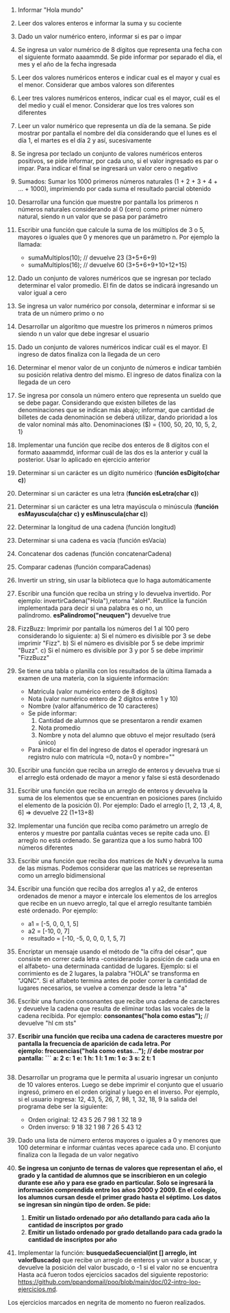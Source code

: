 1. Informar "Hola mundo"
2. Leer dos valores enteros e informar la suma y su cociente
3. Dado un valor numérico entero, informar si es par o impar
4. Se ingresa un valor numérico de 8 dígitos que representa una fecha con el siguiente formato aaaammdd. Se pide informar por separado el día, el mes y el año de la fecha ingresada
5. Leer dos valores numéricos enteros e indicar cual es el mayor y cual es el menor. Considerar que ambos valores son diferentes
6. Leer tres valores numéricos enteros, indicar cual es el mayor, cuál es el del medio y cuál el menor. Considerar que los tres valores son diferentes
7. Leer un valor numérico que representa un día de la semana. Se pide mostrar por pantalla el nombre del día considerando que el lunes es el día 1, el martes es el día 2 y así, sucesivamente
8. Se ingresa por teclado un conjunto de valores numéricos enteros positivos, se pide informar, por cada uno, si el valor ingresado es par o impar. Para indicar el final se ingresará un valor cero o negativo
9. Sumados: Sumar los 1000 primeros números naturales (1 + 2 + 3 + 4 + … + 1000), imprimiendo por cada suma el resultado parcial obtenido
10. Desarrollar una función que muestre por pantalla los primeros n números naturales considerando al 0 (cero) como primer número natural, siendo n un valor que se pasa por parámetro
11. Escribir una función que calcule la suma de los múltiplos de 3 o 5, mayores o iguales que 0 y menores que un parámetro n. Por ejemplo la llamada:
    - sumaMultiplos(10); // devuelve 23 (3+5+6+9)
    - sumaMultiplos(16); // devuelve 60 (3+5+6+9+10+12+15)
12. Dado un conjunto de valores numéricos que se ingresan por teclado determinar el valor promedio. El fin de datos se indicará ingresando un valor igual a cero
13. Se ingresa un valor numérico por consola, determinar e informar si se trata de un número primo o no
14. Desarrollar un algoritmo que muestre los primeros n números primos siendo n un valor que debe ingresar el usuario
15. Dado un conjunto de valores numéricos indicar cuál es el mayor. El ingreso de datos finaliza con la llegada de un cero
16. Determinar el menor valor de un conjunto de números e indicar también su posición relativa dentro del mismo. El ingreso de datos finaliza con la llegada de un cero
17. Se ingresa por consola un número entero que representa un sueldo que se debe pagar. Considerando que existen billetes de las denominaciones que se indican más abajo; informar, que cantidad de billetes de cada denominación se deberá utilizar, dando prioridad a los de valor nominal más alto. Denominaciones ($) = {100, 50, 20, 10, 5, 2, 1}
18. Implementar una función que recibe dos enteros de 8 dígitos con el formato aaaammdd, informar cuál de las dos es la anterior y cuál la posterior. Usar lo aplicado en ejercicio anterior
19. Determinar si un carácter es un dígito numérico (**función esDigito(char c)**)
20. Determinar si un carácter es una letra (**función esLetra(char c)**)
21. Determinar si un carácter es una letra mayúscula o minúscula (**función esMayuscula(char c) y esMinuscula(char c)**)
22. Determinar la longitud de una cadena (función longitud)
23. Determinar si una cadena es vacía (función esVacia)
24. Concatenar dos cadenas (función concatenarCadena)
25. Comparar cadenas (función comparaCadenas)
26. Invertir un string, sin usar la biblioteca que lo haga automáticamente
27. Escribir una función que reciba un string y lo devuelva invertido. Por ejemplo: invertirCadena("Hola"),retorna "aloH". Reutilice la función implementada para decir si una palabra es o no, un palíndromo. **esPalindromo("neuquen")** devuelve true
28. FizzBuzz: Imprimir por pantalla los números del 1 al 100 pero considerando lo siguiente: a) Si el número es divisible por 3 se debe imprimir "Fizz". b) Si el número es divisible por 5 se debe imprimir "Buzz". c) Si el número es divisible por 3 y por 5 se debe imprimir "FizzBuzz"
29. Se tiene una tabla o planilla con los resultados de la última llamada a examen de una materia, con la siguiente información:
    - Matricula (valor numérico entero de 8 dígitos)
    - Nota (valor numérico entero de 2 dígitos entre 1 y 10)
    - Nombre (valor alfanumérico de 10 caracteres)
    - Se pide informar:
        1. Cantidad de alumnos que se presentaron a rendir examen
        2. Nota promedio
        3. Nombre y nota del alumno que obtuvo el mejor resultado (será único)
    - Para indicar el fin del ingreso de datos el operador ingresará un registro nulo con matrícula =0, nota=0 y nombre=""
30. Escribir una función que reciba un arreglo de enteros y devuelva true si el arreglo está ordenado de mayor a menor y false si está desordenado
31. Escribir una función que reciba un arreglo de enteros y devuelva la suma de los elementos que se encuentran en posiciones pares (incluido el elemento de la posición 0). Por ejemplo: Dado el arreglo [1, 2, 13 ,4, 8, 6] => devuelve 22 (1+13+8)
32. Implementar una función que reciba como parámetro un arreglo de enteros y muestre por pantalla cuántas veces se repite cada uno. El arreglo no está ordenado. Se garantiza que a los sumo habrá 100 números diferentes
33. Escribir una función que reciba dos matrices de NxN y devuelva la suma de las mismas. Podemos considerar que las matrices se representan como un arreglo bidimensional
34. Escribir una función que reciba dos arreglos a1 y a2, de enteros ordenados de menor a mayor e intercale los elementos de los arreglos que recibe en un nuevo arreglo, tal que el arreglo resultante también esté ordenado. Por ejemplo:
    
    - a1 = [-5, 0, 0, 1, 5]
    - a2 = [-10, 0, 7]
    - resultado = [-10, -5, 0, 0, 0, 1, 5, 7]
35. Encriptar un mensaje usando el método de "la cifra del césar", que consiste en correr cada letra -considerando la posición de cada una en el alfabeto- una determinada cantidad de lugares. Ejemplo: si el corrimiento es de 2 lugares, la palabra "HOLA" se transforma en "JQNC". Si el alfabeto termina antes de poder correr la cantidad de lugares necesarios, se vuelve a comenzar desde la letra "a"
36. Escribir una función consonantes que recibe una cadena de caracteres y devuelve la cadena que resulta de eliminar todas las vocales de la cadena recibida. Por ejemplo: **consonantes("hola como estas");** // devuelve "hl cm sts"
37. **Escribir una función que reciba una cadena de caracteres muestre por pantalla la frecuencia de aparición de cada letra. Por ejemplo: frecuencias("hola como estas..."); // debe mostrar por pantalla:    ```**
      **a: 2**
      **c: 1**
      **e: 1**
      **h: 1**
      **l: 1**
      **m: 1**
      **o: 3**
      **s: 2**
      **t: 1**
    ```
38. Desarrollar un programa que le permita al usuario ingresar un conjunto de 10 valores enteros. Luego se debe imprimir el conjunto que el usuario ingresó, primero en el orden original y luego en el inverso. Por ejemplo, si el usuario ingresa: 12, 43, 5, 26, 7, 98, 1, 32, 18, 9 la salida del programa debe ser la siguiente:
    - Orden original: 12 43 5 26 7 98 1 32 18 9
    - Orden inverso: 9 18 32 1 98 7 26 5 43 12
    
39. Dado una lista de número enteros mayores o iguales a 0 y menores que 100 determinar e informar cuántas veces aparece cada uno. El conjunto finaliza con la llegada de un valor negativo
40. **Se ingresa un conjunto de ternas de valores que representan el año, el grado y la cantidad de alumnos que se inscribieron en un colegio durante ese año y para ese grado en particular. Solo se ingresará la información comprendida entre los años 2000 y 2009. En el colegio, los alumnos cursan desde el primer grado hasta el séptimo. Los datos se ingresan sin ningún tipo de orden. Se pide:**
    1. **Emitir un listado ordenado por año detallando para cada año la cantidad de inscriptos por grado**
    2. **Emitir un listado ordenado por grado detallando para cada grado la cantidad de inscriptos por año**
41. Implementar la función: **busquedaSecuencial(int [] arreglo, int valorBuscado)** que recibe un arreglo de enteros y un valor a buscar, y devuelve la posición del valor buscado, o -1 si el valor no se encuentra
Hasta acá fueron todos ejercicios sacados del siguiente repostorio: https://github.com/ppandomail/poo/blob/main/doc/02-intro-loo-ejercicios.md.


Los ejercicios marcados en negrita de momento no fueron realizados.

